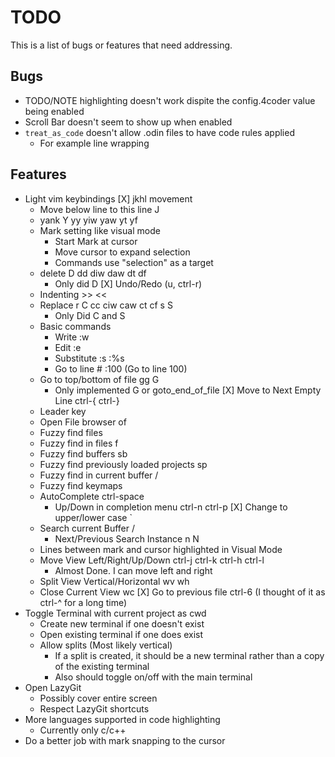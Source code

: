 # TODO
This is a list of bugs or features that need addressing.

## Bugs
- TODO/NOTE highlighting doesn't work dispite the config.4coder value being enabled
- Scroll Bar doesn't seem to show up when enabled
- `treat_as_code` doesn't allow .odin files to have code rules applied
    - For example line wrapping

## Features
- Light vim keybindings
	[X] jkhl movement
    - Move below line to this line J
	- yank Y yy yiw yaw yt yf
	- Mark setting like visual mode
		- Start Mark at cursor
		- Move cursor to expand selection
		- Commands use "selection" as a target
	- delete D dd diw daw dt df
        - Only did D
	[X] Undo/Redo (u, ctrl-r)
	- Indenting >> <<
	- Replace r C cc ciw caw ct cf s S
        - Only Did C and S
	- Basic commands
		- Write :w
		- Edit :e
		- Substitute :s :%s
		- Go to line # :100 (Go to line 100)
	- Go to top/bottom of file gg G
        - Only implemented G or goto_end_of_file
	[X] Move to Next Empty Line ctrl-{ ctrl-}
	- Leader key <space>
	- Open File browser <leader>of
	- Fuzzy find files <leader><leader>
	- Fuzzy find in files <leader>f
	- Fuzzy find buffers <leader>sb
    - Fuzzy find previously loaded projects <leader>sp
    - Fuzzy find in current buffer <leader>/
    - Fuzzy find keymaps
    - AutoComplete ctrl-space
        - Up/Down in completion menu ctrl-n ctrl-p
	[X] Change to upper/lower case `
	- Search current Buffer /
		- Next/Previous Search Instance n N
	- Lines between mark and cursor highlighted in Visual Mode
	- Move View Left/Right/Up/Down ctrl-j ctrl-k ctrl-h ctrl-l
        - Almost Done. I can move left and right
	- Split View Vertical/Horizontal <leader>wv <leader>wh
	- Close Current View <leader>wc
    [X] Go to previous file ctrl-6 (I thought of it as ctrl-^ for a long time)
- Toggle Terminal with current project as cwd
	- Create new terminal if one doesn't exist
	- Open existing terminal if one does exist
	- Allow splits (Most likely vertical)
		- If a split is created, it should be a new terminal rather than a copy of the existing terminal
		- Also should toggle on/off with the main terminal
- Open LazyGit
	- Possibly cover entire screen
	- Respect LazyGit shortcuts
- More languages supported in code highlighting
    - Currently only c/c++
- Do a better job with mark snapping to the cursor
